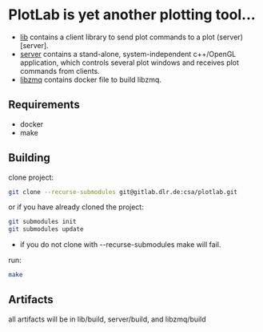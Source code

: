 <!--
********************************************************************************
* Copyright (C) 2017-2020 German Aerospace Center (DLR). 
* Eclipse ADORe, Automated Driving Open Research https://eclipse.org/adore
*
* This program and the accompanying materials are made available under the 
* terms of the Eclipse Public License 2.0 which is available at
* http://www.eclipse.org/legal/epl-2.0.
*
* SPDX-License-Identifier: EPL-2.0 
********************************************************************************
-->
# PlotLab is yet another plotting tool...
* [lib](lib) contains a client library to send plot commands to a plot (server)[server].
* [server](server) contains a stand-alone, system-independent c++/OpenGL application, which controls several plot windows and receives plot commands from clients.
* [libzmq](libzmq) contains docker file to build libzmq.

## Requirements
* docker
* make

## Building

clone project:
```sh
git clone --recurse-submodules git@gitlab.dlr.de:csa/plotlab.git
```
or if you have already cloned the project:
```sh
git submodules init
git submodules update
```

* if you do not clone with --recurse-submodules make will fail.

run: 
```sh
make
```

## Artifacts

all artifacts will be in lib/build, server/build, and libzmq/build
